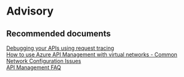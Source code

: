 <properties
    pageTitle="Advisory"
    description="Advisory"
    service="microsoft.apim"
    resource="apimanagement"
    authors="shrahman"
    displayOrder=""
    selfHelpType="generic"
    supportTopicIds="3245274"
    resourceTags=""
    productPesIds="15551"
    cloudEnvironments="public"
/>

# Advisory

## **Recommended documents**
[Debugging your APIs using request tracing](https://docs.microsoft.com/azure/api-management/api-management-howto-api-inspector)<br>
[How to use Azure API Management with virtual networks - Common Network Configuration Issues](https://docs.microsoft.com/azure/api-management/api-management-using-with-vnet#a-namenetwork-configuration-issues-acommon-network-configuration-issues)<br>
[API Management FAQ](https://docs.microsoft.com/azure/api-management/api-management-faq)
